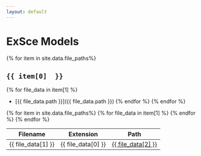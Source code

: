 ```yaml
---
layout: default
---
```


# ExSce Models

{% for item in site.data.file_paths%}
## `{{ item[0]  }}`
{% for file_data in item[1] %}
- [{{ file_data.path }}]({{ file_data.path }})
{% endfor %}
{% endfor %}

<table id="models" class="table table-striped" style="width:100%">
<thead>
<tr>
<th>Filename</th>
<th>Extension</th>
<th>Path</th>
</tr>
</thead>
<tbody>
{% for item in site.data.file_paths%}
{% for file_data in item[1] %}
<tr>
<td>{{ file_data[1] }}</td>
<td>{{ file_data[0] }}</td>
<td><a href="{{ file_data[2] }}">{{ file_data[2] }}</a></td>
</tr>
{% endfor %}
{% endfor %}
</tbody>
</table>

<script src="https://code.jquery.com/jquery-3.5.1.js"></script>
<script src="https://cdn.datatables.net/1.13.5/js/jquery.dataTables.min.js"></script>
<script src="https://cdn.datatables.net/1.13.5/js/dataTables.bootstrap5.min.js"></script>
<script>
new DataTable('#models');
</script>
